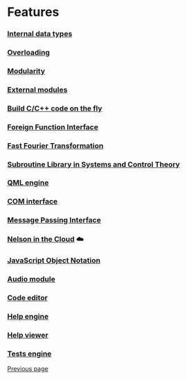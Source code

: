 # Features 

### [Internal data types](TYPES.md)


### [Overloading](OVERLOADING.md)


### [Modularity](MODULARITY.md)


### [External modules](EXTERNAL_MODULE.md)


### [Build C/C++ code on the fly](EXTERNAL_MODULE.md)


### [Foreign Function Interface](FFI.md)


### [Fast Fourier Transformation](FFTW.md)


### [Subroutine Library in Systems and Control Theory](SLICOT.md)


### [QML engine](QML_ENGINE.md)


### [COM interface](COM_INTERFACE.md)


### [Message Passing Interface](MPI.md)


###  [Nelson in the Cloud](CLOUD.md) ☁️


### [JavaScript Object Notation](JSON.md)


### [Audio module](AUDIO.md)


### [Code editor](CODE_EDITOR.md)


### [Help engine](HELPENGINE.md)


### [Help viewer](HELPVIEWER.md)


### [Tests engine](TESTSENGINE.md)


[Previous page](README.md)